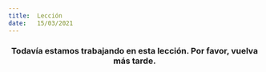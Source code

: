 ```yaml
---
title:  Lección
date:   15/03/2021
---
```


### <center>Todavía estamos trabajando en esta lección. Por favor, vuelva más tarde.</center>